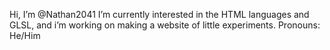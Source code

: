Hi, I’m @Nathan2041
I’m currently interested in the HTML languages and GLSL, and i’m working on making a website of little experiments.
Pronouns: He/Him

